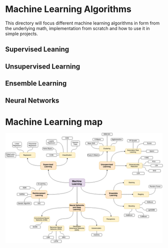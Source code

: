 # Machine Learning Algorithms
 This directory will focus different machine learning algorithms in form from the underlying math, implementation from 
 scratch and how to use it in simple projects.
 
 ## Supervised Leaning
 
 ## Unsupervised Learning
 
 ## Ensemble Learning
 
 ## Neural Networks
 
 
 
 # Machine Learning map
 ![Machine Learning Map](./img/o44l3cqn.bmp "Machine Learning Map") 